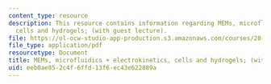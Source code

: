 ```yaml
---
content_type: resource
description: This resource contains information regarding MEMs, microfluidics + electrokinetics,
  cells and hydrogels; (with guest lecture).
file: https://ol-ocw-studio-app-production.s3.amazonaws.com/courses/20-430j-fields-forces-and-flows-in-biological-systems-fall-2015/eeb0ae852c4f6ffd13f6ec43e622889a_MIT20_430JF15_Lecture22.pdf
file_type: application/pdf
resourcetype: Document
title: MEMs, microfluidics + electrokinetics, cells and hydrogels; (with guest lecture)
uid: eeb0ae85-2c4f-6ffd-13f6-ec43e622889a
---
```

